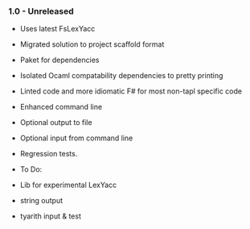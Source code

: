### 1.0 - Unreleased
* Uses latest FsLexYacc
* Migrated solution to project scaffold format
* Paket for dependencies
* Isolated Ocaml compatability dependencies to pretty printing
* Linted code and more idiomatic F# for most non-tapl specific code
* Enhanced command line
* Optional output to file
* Optional input from command line
* Regression tests.

* To Do:
* Lib for experimental LexYacc
* string output
* tyarith input & test

